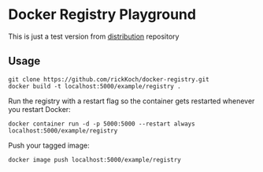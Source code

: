 # Docker Registry Playground

This is just a test version from
[distribution](https://github.com/distribution/distribution) repository

## Usage
```
git clone https://github.com/rickKoch/docker-registry.git
docker build -t localhost:5000/example/registry .
```

Run the registry with a restart flag so the container gets restarted
whenever you restart Docker:
```
docker container run -d -p 5000:5000 --restart always localhost:5000/example/registry
```

Push your tagged image:
```
docker image push localhost:5000/example/registry
```
